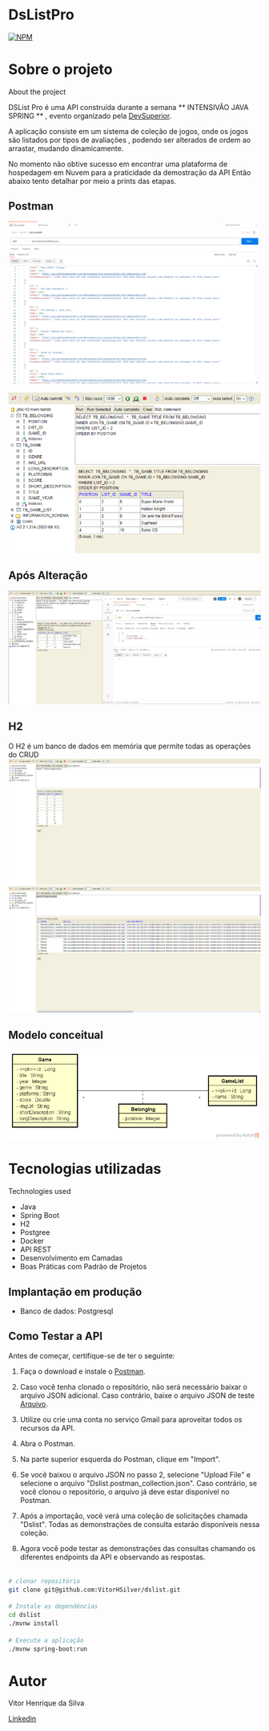 # DsListPro
[![NPM](https://img.shields.io/npm/l/react)](https://github.com/VitorHSilver/dslist/blob/main/LICENSE) 

# Sobre o projeto 
About the project

DSList Pro é uma API  construída durante a semana ** INTENSIVÃO JAVA SPRING ** , evento organizado pela [DevSuperior](https://devsuperior.com.br "Site da DevSuperior").

A aplicação consiste em um sistema de coleção de jogos, onde os jogos são listados por tipos de avaliações , podendo ser alterados de ordem ao arrastar, mudando dinamicamente.


No momento não obtive sucesso em encontrar uma plataforma de hospedagem em Nuvem para a praticidade da demostração da API
Então abaixo tento detalhar por meio a prints das etapas.

## Postman
![Consulta](https://github.com/VitorHSilver/dslist/blob/main/assets/QueryPostman.PNG) 

![Consulta](https://github.com/VitorHSilver/dslist/blob/main/assets/ConsultaH2.png) 

## Após Alteração

![ConsultaAposMudança](https://github.com/VitorHSilver/dslist/blob/main/assets/AfterQuery.jpg) 


## H2
O H2 é um banco de dados em memória que permite todas as operações do CRUD
![H2](https://github.com/VitorHSilver/dslist/blob/main/assets/h2.png) ![H2.1](https://github.com/VitorHSilver/dslist/blob/main/assets/h2.1.png)



## Modelo conceitual
![Modelo Conceitual](https://github.com/VitorHSilver/dslist/blob/main/assets/dslist-model.png)

# Tecnologias utilizadas
Technologies used

- Java
- Spring Boot
- H2
- Postgree
- Docker
- API REST
- Desenvolvimento em Camadas
- Boas Práticas com Padrão de Projetos

## Implantação em produção

- Banco de dados: Postgresql


## Como Testar a API

Antes de começar, certifique-se de ter o seguinte:

1. Faça o download e instale o [Postman](https://www.postman.com/downloads/).

2. Caso você tenha clonado o repositório, não será necessário baixar o arquivo JSON adicional. Caso contrário, baixe o arquivo JSON de teste [Arquivo](https://github.com/VitorHSilver/dslist/blob/main/postman/postman/Dslist.postman_collection.json).

3. Utilize ou crie uma conta no serviço Gmail  para aproveitar todos os recursos da API.

4. Abra o Postman.

5. Na parte superior esquerda do Postman, clique em "Import".

6. Se você baixou o arquivo JSON no passo 2, selecione "Upload File" e selecione o arquivo "Dslist.postman_collection.json". Caso contrário, se você clonou o repositório, o arquivo já deve estar disponível no Postman.

7. Após a importação, você verá uma coleção de solicitações chamada "Dslist". Todas as demonstrações de consulta estarão disponíveis nessa coleção.

8. Agora você pode testar as demonstrações das consultas chamando os diferentes endpoints da API e observando as respostas.



```bash

# clonar repositório
git clone git@github.com:VitorHSilver/dslist.git

# Instale as dependências
cd dslist
./mvnw install

# Execute a aplicação
./mvnw spring-boot:run
```

# Autor

Vitor Henrique da Silva

[Linkedin](https://www.linkedin.com/in/vitor-hsilver)
